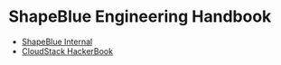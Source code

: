 # ShapeBlue Engineering Handbook

- [ShapeBlue Internal](shapeblue/links.md)
- [CloudStack HackerBook](cloudstack/index.md)
